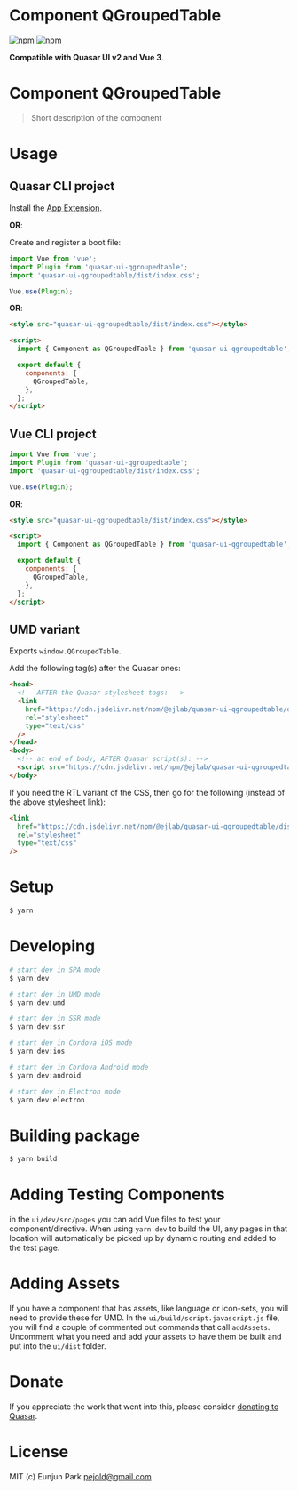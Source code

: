 # Component QGroupedTable

[![npm](https://img.shields.io/npm/v/@ejlab/quasar-ui-qgroupedtable.svg?label=quasar-ui-qgroupedtable)](https://www.npmjs.com/package/@ejlab/quasar-ui-qgroupedtable)
[![npm](https://img.shields.io/npm/dt/@ejlab/quasar-ui-qgroupedtable.svg)](https://www.npmjs.com/package/@ejlab/quasar-ui-qgroupedtable)

**Compatible with Quasar UI v2 and Vue 3**.

# Component QGroupedTable

> Short description of the component

# Usage

## Quasar CLI project

Install the [App Extension](../app-extension).

**OR**:

Create and register a boot file:

```js
import Vue from 'vue';
import Plugin from 'quasar-ui-qgroupedtable';
import 'quasar-ui-qgroupedtable/dist/index.css';

Vue.use(Plugin);
```

**OR**:

```html
<style src="quasar-ui-qgroupedtable/dist/index.css"></style>

<script>
  import { Component as QGroupedTable } from 'quasar-ui-qgroupedtable';

  export default {
    components: {
      QGroupedTable,
    },
  };
</script>
```

## Vue CLI project

```js
import Vue from 'vue';
import Plugin from 'quasar-ui-qgroupedtable';
import 'quasar-ui-qgroupedtable/dist/index.css';

Vue.use(Plugin);
```

**OR**:

```html
<style src="quasar-ui-qgroupedtable/dist/index.css"></style>

<script>
  import { Component as QGroupedTable } from 'quasar-ui-qgroupedtable';

  export default {
    components: {
      QGroupedTable,
    },
  };
</script>
```

## UMD variant

Exports `window.QGroupedTable`.

Add the following tag(s) after the Quasar ones:

```html
<head>
  <!-- AFTER the Quasar stylesheet tags: -->
  <link
    href="https://cdn.jsdelivr.net/npm/@ejlab/quasar-ui-qgroupedtable/dist/index.min.css"
    rel="stylesheet"
    type="text/css"
  />
</head>
<body>
  <!-- at end of body, AFTER Quasar script(s): -->
  <script src="https://cdn.jsdelivr.net/npm/@ejlab/quasar-ui-qgroupedtable/dist/index.umd.min.js"></script>
</body>
```

If you need the RTL variant of the CSS, then go for the following (instead of the above stylesheet link):

```html
<link
  href="https://cdn.jsdelivr.net/npm/@ejlab/quasar-ui-qgroupedtable/dist/index.rtl.min.css"
  rel="stylesheet"
  type="text/css"
/>
```

# Setup

```bash
$ yarn
```

# Developing

```bash
# start dev in SPA mode
$ yarn dev

# start dev in UMD mode
$ yarn dev:umd

# start dev in SSR mode
$ yarn dev:ssr

# start dev in Cordova iOS mode
$ yarn dev:ios

# start dev in Cordova Android mode
$ yarn dev:android

# start dev in Electron mode
$ yarn dev:electron
```

# Building package

```bash
$ yarn build
```

# Adding Testing Components

in the `ui/dev/src/pages` you can add Vue files to test your component/directive. When using `yarn dev` to build the UI, any pages in that location will automatically be picked up by dynamic routing and added to the test page.

# Adding Assets

If you have a component that has assets, like language or icon-sets, you will need to provide these for UMD. In the `ui/build/script.javascript.js` file, you will find a couple of commented out commands that call `addAssets`. Uncomment what you need and add your assets to have them be built and put into the `ui/dist` folder.

# Donate

If you appreciate the work that went into this, please consider [donating to Quasar](https://donate.quasar.dev).

# License

MIT (c) Eunjun Park <pejold@gmail.com>
